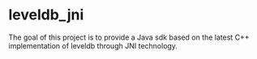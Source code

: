 # leveldb_jni
The goal of this project is to provide a Java sdk based on the latest C++ implementation of leveldb through JNI technology.
